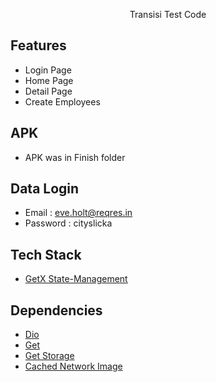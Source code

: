 <p align="center">
  Transisi Test Code
</p>

## Features

- Login Page
- Home Page
- Detail Page
- Create Employees

## APK

- APK was in Finish folder

## Data Login

- Email : eve.holt@reqres.in
- Password : cityslicka

## Tech Stack

- [GetX State-Management](https://medium.flutterdevs.com/getx-state-management-in-flutter-a9710277b0bc)

## Dependencies

- [Dio](https://pub/dev/packages/dio)
- [Get](https://pub.dev/packages/get)
- [Get Storage](https://pub.dev/packages/get_storage)
- [Cached Network Image](https://pub.dev/packages/cached_network_image)